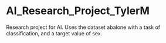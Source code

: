 # AI_Research_Project_TylerM
Research project for AI. Uses the dataset abalone with a task of classification, and a target value of sex.
